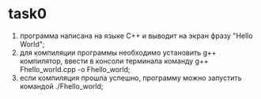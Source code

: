 # task0
1) программа написана на языке C++ и выводит на экран фразу "Hello World"; 
2) для компиляции программы необходимо установить g++ компилятор, ввести в консоли терминала команду g++ Fhello_world.cpp -o Fhello_world; 
3) если компиляция прошла успешно, программу можно запустить командой ./Fhello_world;

